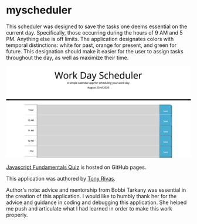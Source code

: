 # myscheduler

This scheduler was designed to save the tasks one deems essential on the current day. Specifically, those occurring during the hours of 9 AM and 5 PM. Anything else is off limits. The application designates colors with temporal distinctions: white for past, orange for present, and green for future. This designation should make it easier for the user to assign tasks throughout the day, as well as maximize their time.

![Screenshot of application](assets/myscheduler_ss.png)

[Javascript Fundamentals Quiz](https://cynesthete.github.io/myscheduler/) is hosted on GitHub pages.

This application was authored by [Tony Rivas](https://cynesthete.github.io).

Author's note: advice and mentorship from Bobbi Tarkany was essential in the creation of this application. I would like to humbly thank her for the advice and guidance in coding and debugging this application. She helped me push and articulate what I had learned in order to make this work properly.